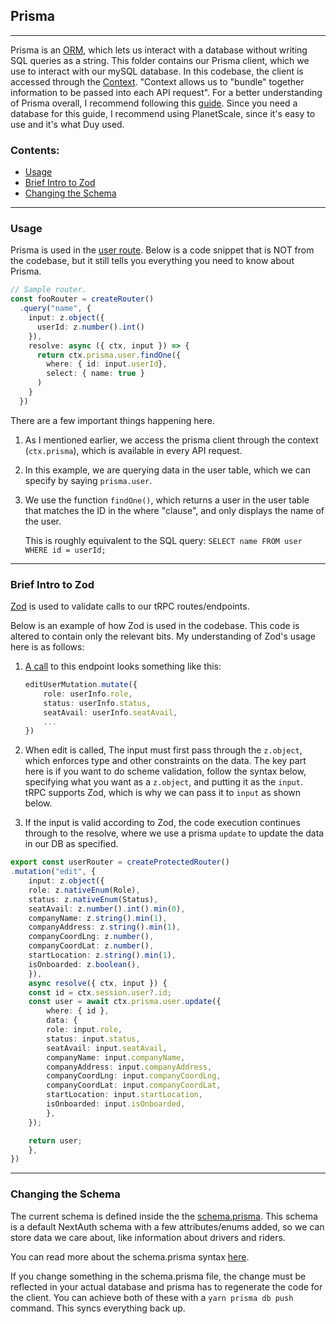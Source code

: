 ## Prisma

---

Prisma is an [ORM](https://stackoverflow.com/questions/1279613/what-is-an-orm-how-does-it-work-and-how-should-i-use-one), which lets us interact with a database without writing SQL queries as a string. This folder contains our Prisma client, which we use to interact with our mySQL database. In this codebase, the client is accessed through the [Context](../router/context.ts). "Context allows us to "bundle" together information to be passed into each API request". For a better understanding of Prisma overall, I recommend following this [guide](https://www.prisma.io/docs/getting-started/quickstart). Since you need a database for this guide, I recommend using PlanetScale, since it's easy to use and it's what Duy used. 

### Contents:

- [Usage](#usage)
- [Brief Intro to Zod](#brief-intro-to-zod)
- [Changing the Schema](#changing-the-schema)

---

### Usage 

Prisma is used in the [user route](../router/user.ts). Below is a code snippet that is NOT from the codebase, but it still tells you everything you need to know about Prisma. 

```typescript
// Sample router.
const fooRouter = createRouter()
  .query("name", {
    input: z.object({
      userId: z.number().int()
    }),
    resolve: async ({ ctx, input }) => {
      return ctx.prisma.user.findOne({
        where: { id: input.userId},
        select: { name: true }
      )
    }
  })
```

There are a few important things happening here. 

1. As I mentioned earlier, we access the prisma client through the context (```ctx.prisma```), which is available in every API request.  

2. In this example, we are querying data in the user table, which we can specify by saying ```prisma.user```.

3. We use the function ```findOne()```, which returns a user in the user table that matches the ID in the where "clause", and only displays the name of the user. 
    
    This is roughly equivalent to the SQL query: ```SELECT name FROM user WHERE id = userId;```

---

### Brief Intro to Zod 

[Zod](https://github.com/colinhacks/zod) is used to validate calls to our tRPC routes/endpoints. 

Below is an example of how Zod is used in the codebase. This code is altered to contain only the relevant bits. My understanding of Zod's usage here is as follows: 

1. [A call](../../../src/pages/settings.tsx#L156) to this endpoint looks something like this: 
    ```typescript
    editUserMutation.mutate({
        role: userInfo.role,
        status: userInfo.status,
        seatAvail: userInfo.seatAvail,
        ...
    })
    ```

2. When edit is called, The input must first pass through the ```z.object```, which enforces type and other constraints on the data. The key part here is if you want to do scheme validation, follow the syntax below, specifying what you want as a ```z.object```, and putting it as the ```input```. tRPC supports Zod, which is why we can pass it to ```input``` as shown below.

2. If the input is valid according to Zod, the code execution continues through to the resolve, where we use a prisma ```update``` to update the data in our DB as specified.

```typescript 
export const userRouter = createProtectedRouter()
.mutation("edit", {
    input: z.object({
    role: z.nativeEnum(Role),
    status: z.nativeEnum(Status),
    seatAvail: z.number().int().min(0),
    companyName: z.string().min(1),
    companyAddress: z.string().min(1),
    companyCoordLng: z.number(),
    companyCoordLat: z.number(),
    startLocation: z.string().min(1),
    isOnboarded: z.boolean(),
    }),
    async resolve({ ctx, input }) {
    const id = ctx.session.user?.id;
    const user = await ctx.prisma.user.update({
        where: { id },
        data: {
        role: input.role,
        status: input.status,
        seatAvail: input.seatAvail,
        companyName: input.companyName,
        companyAddress: input.companyAddress,
        companyCoordLng: input.companyCoordLng,
        companyCoordLat: input.companyCoordLat,
        startLocation: input.startLocation,
        isOnboarded: input.isOnboarded,
        },
    });

    return user;
    },
})
```
---
### Changing the Schema

The current schema is defined inside the the [schema.prisma](../../../prisma/schema.prisma). This schema is a default NextAuth schema with a few attributes/enums added, so we can store data we care about, like information about drivers and riders.

You can read more about the schema.prisma syntax [here](https://www.prisma.io/docs/concepts/components/prisma-schema/data-model).

If you change something in the schema.prisma file, the change must be reflected in your actual database and prisma has to regenerate the code for the client. You can achieve both of these with a ```yarn prisma db push``` command. This syncs everything back up.